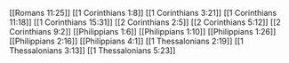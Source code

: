 [[Romans 11:25]]
[[1 Corinthians 1:8]]
[[1 Corinthians 3:21]]
[[1 Corinthians 11:18]]
[[1 Corinthians 15:31]]
[[2 Corinthians 2:5]]
[[2 Corinthians 5:12]]
[[2 Corinthians 9:2]]
[[Philippians 1:6]]
[[Philippians 1:10]]
[[Philippians 1:26]]
[[Philippians 2:16]]
[[Philippians 4:1]]
[[1 Thessalonians 2:19]]
[[1 Thessalonians 3:13]]
[[1 Thessalonians 5:23]]
